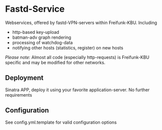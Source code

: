 # Fastd-Service
Webservices, offered by fastd-VPN-servers within Freifunk-KBU. Including

* http-based key-upload
* batman-adv graph rendering
* processing of watchdog-data
* notifying other hosts (statistics, register) on new hosts

_Please note_: Almost all code (especially http-requests) is Freifunk-KBU specific and may be modified for other networks.

## Deployment
Sinatra APP, deploy it using your favorite application-server. No further requirements

## Configuration
See config.yml.template for valid configuration options


